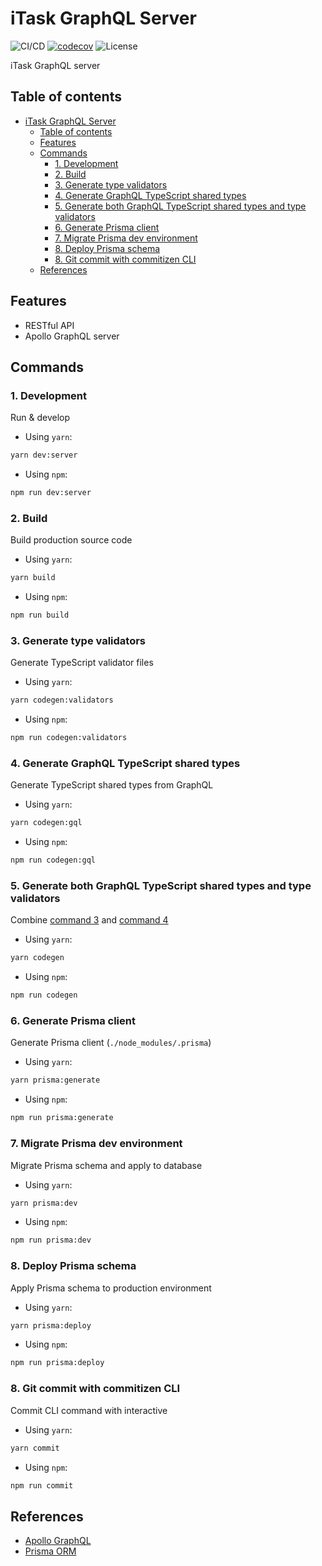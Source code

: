 # iTask GraphQL Server

![CI/CD](https://github.com/phatnguyenuit/itask-server/workflows/CI/badge.svg)
[![codecov](https://codecov.io/gh/phatnguyenuit/itask-server/branch/master/graph/badge.svg?token=0JzRGxgu6c)](https://codecov.io/gh/phatnguyenuit/itask-server)
![License](https://img.shields.io/github/license/phatnguyenuit/itask-server)

iTask GraphQL server

## Table of contents
- [iTask GraphQL Server](#itask-graphql-server)
  - [Table of contents](#table-of-contents)
  - [Features](#features)
  - [Commands](#commands)
    - [1. Development](#1-development)
    - [2. Build](#2-build)
    - [3. Generate type validators](#3-generate-type-validators)
    - [4. Generate GraphQL TypeScript shared types](#4-generate-graphql-typescript-shared-types)
    - [5. Generate both GraphQL TypeScript shared types and type validators](#5-generate-both-graphql-typescript-shared-types-and-type-validators)
    - [6. Generate Prisma client](#6-generate-prisma-client)
    - [7. Migrate Prisma dev environment](#7-migrate-prisma-dev-environment)
    - [8. Deploy Prisma schema](#8-deploy-prisma-schema)
    - [8. Git commit with commitizen CLI](#8-git-commit-with-commitizen-cli)
  - [References](#references)

## Features

- RESTful API
- Apollo GraphQL server


## Commands

### 1. Development

Run & develop

- Using `yarn`:


```sh
yarn dev:server
```

- Using `npm`:


```sh
npm run dev:server
```

### 2. Build

Build production source code

- Using `yarn`:


```sh
yarn build
```

- Using `npm`:


```sh
npm run build
```
### 3. Generate type validators

Generate TypeScript validator files

- Using `yarn`:


```sh
yarn codegen:validators
```

- Using `npm`:


```sh
npm run codegen:validators
```

### 4. Generate GraphQL TypeScript shared types

Generate TypeScript shared types from GraphQL

- Using `yarn`:


```sh
yarn codegen:gql
```

- Using `npm`:


```sh
npm run codegen:gql
```

### 5. Generate both GraphQL TypeScript shared types and type validators

Combine [command 3](#3-generate-type-validators) and [command 4](#4-generate-graphql-typescript-shared-types)

- Using `yarn`:


```sh
yarn codegen
```

- Using `npm`:


```sh
npm run codegen
```

### 6. Generate Prisma client

Generate Prisma client (`./node_modules/.prisma`)

- Using `yarn`:


```sh
yarn prisma:generate
```

- Using `npm`:


```sh
npm run prisma:generate
```

### 7. Migrate Prisma dev environment

Migrate Prisma schema and apply to database

- Using `yarn`:


```sh
yarn prisma:dev
```

- Using `npm`:


```sh
npm run prisma:dev
```

### 8. Deploy Prisma schema

Apply Prisma schema to production environment

- Using `yarn`:


```sh
yarn prisma:deploy
```

- Using `npm`:


```sh
npm run prisma:deploy
```

### 8. Git commit with commitizen CLI

Commit CLI command with interactive

- Using `yarn`:


```sh
yarn commit
```

- Using `npm`:


```sh
npm run commit
```

## References

- [Apollo GraphQL](https://www.apollographql.com/docs/)
- [Prisma ORM](https://www.prisma.io/docs/getting-started/)
